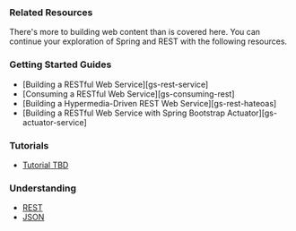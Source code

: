 ### Related Resources

There's more to building web content than is covered here. You can continue your exploration of Spring and REST with the following resources.

### Getting Started Guides

* [Building a RESTful Web Service][gs-rest-service]
* [Consuming a RESTful Web Service][gs-consuming-rest]
* [Building a Hypermedia-Driven REST Web Service][gs-rest-hateoas]
* [Building a RESTful Web Service with Spring Bootstrap Actuator][gs-actuator-service]

### Tutorials

* [Tutorial TBD][tut-tbd]

[tut-tbd]: /guides/tutorials/tbd

### Understanding

* [REST][u-rest]
* [JSON][u-json]

[u-rest]: /understanding/rest
[u-json]: /understanding/json
 